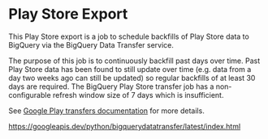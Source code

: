 # Play Store Export

This Play Store export is a job to schedule backfills of Play Store data to BigQuery via the BigQuery Data Transfer service.

The purpose of this job is to continuously backfill past days over time.
Past Play Store data has been found to still update over time
(e.g. data from a day two weeks ago can still be updated)
so regular backfills of at least 30 days are required.
The BigQuery Play Store transfer job has a non-configurable refresh
window size of 7 days which is insufficient.

See [Google Play transfers documentation](https://cloud.google.com/bigquery-transfer/docs/play-transfer) for more details.

https://googleapis.dev/python/bigquerydatatransfer/latest/index.html
